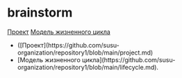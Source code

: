 # brainstorm
   [Проект](https://github.com/susu-organization/repository1/blob/main/project.md)
   [Модель жизненного цикла](https://github.com/susu-organization/repository1/blob/main/lifecycle.md)
<ul>
  <li> ([Проект](https://github.com/susu-organization/repository1/blob/main/project.md) </li>
  <li> [Модель жизненного цикла](https://github.com/susu-organization/repository1/blob/main/lifecycle.md).</li>
</ul>
